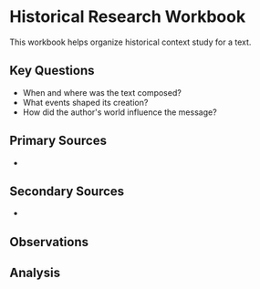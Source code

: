 # Historical Research Workbook

This workbook helps organize historical context study for a text.

## Key Questions
- When and where was the text composed?
- What events shaped its creation?
- How did the author's world influence the message?

## Primary Sources
- 

## Secondary Sources
- 

## Observations

## Analysis
